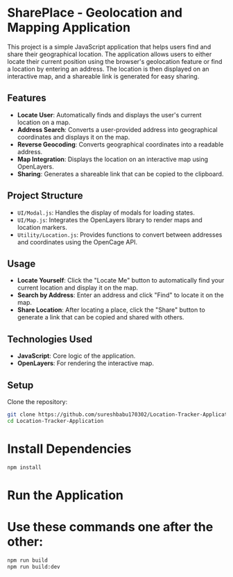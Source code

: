 # SharePlace - Geolocation and Mapping Application
This project is a simple JavaScript application that helps users find and share their geographical location. The application allows users to either locate their current position using the browser's geolocation feature or find a location by entering an address. The location is then displayed on an interactive map, and a shareable link is generated for easy sharing.

## Features
- **Locate User**: Automatically finds and displays the user's current location on a map.
- **Address Search**: Converts a user-provided address into geographical coordinates and displays it on the map.
- **Reverse Geocoding**: Converts geographical coordinates into a readable address.
- **Map Integration**: Displays the location on an interactive map using OpenLayers.
- **Sharing**: Generates a shareable link that can be copied to the clipboard.

## Project Structure
- `UI/Modal.js`: Handles the display of modals for loading states.
- `UI/Map.js`: Integrates the OpenLayers library to render maps and location markers.
- `Utility/Location.js`: Provides functions to convert between addresses and coordinates using the OpenCage API.

## Usage
- **Locate Yourself**: Click the "Locate Me" button to automatically find your current location and display it on the map.
- **Search by Address**: Enter an address and click "Find" to locate it on the map.
- **Share Location**: After locating a place, click the "Share" button to generate a link that can be copied and shared with others.

## Technologies Used
- **JavaScript**: Core logic of the application.
- **OpenLayers**: For rendering the interactive map.

## Setup
Clone the repository:
```bash
git clone https://github.com/sureshbabu170302/Location-Tracker-Application.git
cd Location-Tracker-Application

```
# Install Dependencies
```bash
npm install

```
# Run the Application
# Use these commands one after the other:
```bash
npm run build
npm run build:dev
